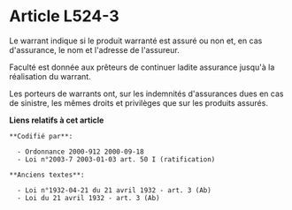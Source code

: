 # Article L524-3

Le warrant indique si le produit warranté est assuré ou non et, en cas d'assurance, le nom et l'adresse de l'assureur.

Faculté est donnée aux prêteurs de continuer ladite assurance jusqu'à la réalisation du warrant.

Les porteurs de warrants ont, sur les indemnités d'assurances dues en cas de sinistre, les mêmes droits et privilèges que sur
les produits assurés.

**Liens relatifs à cet article**

	**Codifié par**:

	  - Ordonnance 2000-912 2000-09-18
	  - Loi n°2003-7 2003-01-03 art. 50 I (ratification)

	**Anciens textes**:

	  - Loi n°1932-04-21 du 21 avril 1932 - art. 3 (Ab)
	  - Loi du 21 avril 1932 - art. 3 (Ab)
